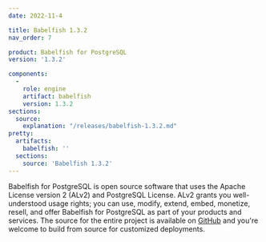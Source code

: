```yaml
---
date: 2022-11-4

title: Babelfish 1.3.2
nav_order: 7

product: Babelfish for PostgreSQL
version: '1.3.2'

components:
  -
    role: engine
    artifact: babelfish
    version: 1.3.2
sections:
  source:
    explanation: "/releases/babelfish-1.3.2.md"
pretty:
  artifacts:
    babelfish: ''
  sections:
    source: 'Babelfish 1.3.2'
---
```


Babelfish for PostgreSQL is open source software that uses the Apache License version 2 (ALv2) and PostgreSQL License. ALv2 grants you well-understood usage rights; you can use, modify, extend, embed, monetize, resell, and offer Babelfish for PostgreSQL as part of your products and services. The source for the entire project is available on [GitHub](https://github.com/babelfish-for-postgresql) and you're welcome to build from source for customized deployments. 
